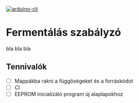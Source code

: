 [![arduino-cli](https://img.shields.io/badge/arduino--cli-0.12.1-brightgreen)](https://github.com/arduino/arduino-cli)

# Fermentálás szabályzó

bla bla bla

## Tennivalók
- [ ] Mappákba rakni a függőségeket és a forráskódot
- [ ] CI
- [ ] EEPROM inicializáló program új alaplapokhoz
